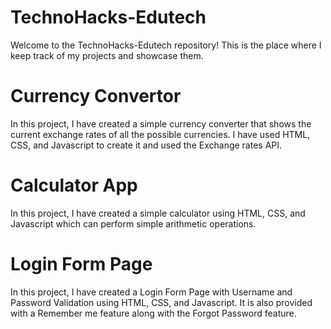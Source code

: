 # TechnoHacks-Edutech
Welcome to the TechnoHacks-Edutech repository! This is the place where I keep track of my projects and showcase them.
<h1>Currency Convertor</h1>
In this project, I have created a simple currency converter that shows the current exchange rates of all the possible currencies. I have used HTML, CSS, and Javascript to create it and used the Exchange rates API.
<h1>Calculator App</h1>
In this project, I have created a simple calculator using HTML, CSS, and Javascript which can perform simple arithmetic operations.
<h1>Login Form Page</h1>
In this project, I have created a Login Form Page with Username and Password Validation using HTML, CSS, and Javascript. It is also provided with a Remember me feature along with the Forgot Password feature.
